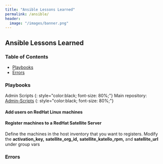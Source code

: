 ```yaml
---
title: "Ansible Lessons Learned"
permalink: /ansible/
header:
  image: "/images/banner.png"
---
```

## Ansible Lessons Learned

### Table of Contents

* <a href="#Playbooks"> Playbooks </a>
* <a href="#Errors"> Errors </a>


<h3 id="Playbooks">Playbooks</h3>
Admin Scripts
{: style="color:black; font-size: 80%;"}
Main repository: <a href="https://github.com/Josh-Tracy/Admin-Scripts.git"> Admin-Scripts</a>
{: style="color:black; font-size: 80%;"}
<h4>Add users on RedHat Linux machines</h4>

<h4>Register machines to a RedHat Satellite Server</h4>
Define the machines in the host inventory that you want to registers. Modify the <b>activation_key,</b> <b>satellite_org_id,</b> <b>satellite_katello_rpm,</b> and <b>satellite_url</b> under group vars


<h3 id="Errors">Errors</h3>
